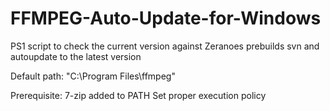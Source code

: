 # FFMPEG-Auto-Update-for-Windows
PS1 script to check the current version against Zeranoes prebuilds svn and autoupdate to the latest version

Default path: "C:\Program Files\ffmpeg\"

Prerequisite: 7-zip added to PATH
              Set proper execution policy
